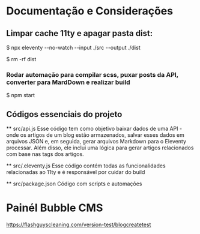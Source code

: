 # Documentação e Considerações

## Limpar cache 11ty e apagar pasta dist:
$ npx eleventy --no-watch --input ./src --output ./dist

$ rm -rf dist

### Rodar automação para compilar scss, puxar posts da API, converter para MardDown e realizar build
$ npm start


## Códigos essenciais do projeto

** src/api.js
Esse código tem como objetivo baixar dados de uma API - onde os artigos de um blog estão armazenados, salvar esses dados em arquivos JSON e, em seguida, gerar arquivos Markdown para o Eleventy processar. Além disso, ele inclui uma lógica para gerar artigos relacionados com base nas tags dos artigos. 

** src/.eleventy.js
Esse código contém todas as funcionalidades relacionadas ao 11ty e é responsável por cuidar do build

** src/package.json
Código com scripts e automações


# Painél Bubble CMS
https://flashguyscleaning.com/version-test/blogcreatetest
